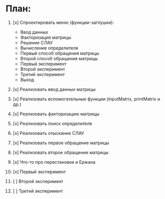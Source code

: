 # План:

1. [x]	Спроектировать меню (функции-заглушки):
    - Ввод данных
    - Факторизация матрицы
    - Решение СЛАУ
    - Вычисление определителя
    - Первый способ обращения матрицы
    - Второй способ обращения матрицы
    - Первый эксперимент
    - Второй эксперимент
    - Третий эксперимент
    - Выход
  
2. [x]	Реализовать ввод данных матрицы

3. [x]	Реализовать вспомогательные функции (inputMatrix, printMatrix и др.)

4. [x]  Реализовать факторизацию матрицы

5. [x]  Реализовать поиск определителя

6. [x]  Реализовать отыскание СЛАУ

7. [x]  Реализовать первое обращение матрицы

8. [x]  Реализовать второе обращение матрицы

9. [x]  Что-то про перестановки и Ержана

10. [x] Первый эксперимент

11. [ ] Второй эксперимент

12. [ ] Третий эксперимент

